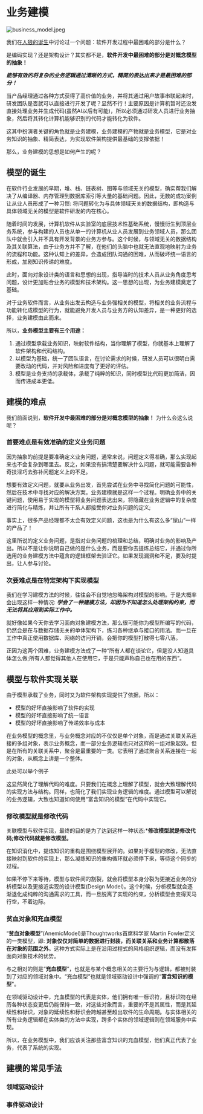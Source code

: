 # 业务建模

![business_model.jpeg](https://s1.locimg.com/2024/06/12/dd2c914ba396b.jpeg)

我们在[人狼的诞生](https://jade-hub.com/#/articles/1.1)中讨论过一个问题：软件开发过程中最困难的部分是什么？

是编码实现？还是架构设计？其实都不是，**软件开发中最困难的部分是对概念模型的抽象！**

***能够有效的将复杂的业务逻辑通过清晰的方式，精简的表达出来才是最困难的部分！***

当产品经理通过各种方式获得了高价值的业务，并将其通过用户故事串联起来时，研发团队是否就可以直接进行开发了呢？显然不行！主要原因是计算机暂时还没发直接处理业务并生成代码(虽然AI以后有可能)，所以必须通过研发人员进行业务抽象，然后将其转化计算机能够识别的代码才能转化为软件。

这其中扮演者关键的角色就是业务建模，业务建模的产物就是业务模型，它是对业务知识的抽象、精简表达，为实现软件架构提供最基础的支撑依据！

那么，业务建模的思想是如何产生的呢？

## 模型的诞生

在软件行业发展的早期，堆、栈、链表树、图等与领域无关的模型，确实帮我们解决了从编译器、内存管理到数据库索引等大量的基础问题。因此，无数的成功案例让从业人员形成了一种习惯: 将问题转化为与具体领域天关的数据结构，即构造与具体领域无关的模型是软件研发的内在核心。

随着时间的发展，计算机软件从实验室的底层技术性基础系统，慢慢衍生到顶层业务系统，参与构建的人员也从单一的计算机从业人员发展到业务领域人员，那么团队中就会引入并不具有开发背景的业务方参与。这个时候，与领域无关的数据结构及其关联算法，由于业务方并不了解，在他们的头脑中也就无法直观地映射为业务的流程和功能。这种认知上的差异，会造成团队沟通的困难，从而破坏统一语言的形成，加剧知识传递的难度。

此时，面向对象设计类的语言和思想的出现，指导当时的技术人员从业务角度思考问题，设计更加贴合业务的模型和技术架构。这一思想的出现，为业务建模奠定了基础。

对于业务软件而言，从业务出发去构造与业务强相关的模型，将相关的业务流程与功能转化成模型的行为，就能避免开发人员与业务方的认知差异，是一种更好的选择，业务建模由此而来。

所以，**业务模型主要有三个用途：**
1. 通过模型承载业务知识，映射软件结构，当你理解了模型，你就基本上理解了软件架构和代码结构。
2. 以模型为基础，统一了团队语言，在讨论需求的时候，研发人员可以很明白需要改动的代码，并对风险和进度有了更好的评估。
3. 模型是业务支持的承载体，承载了纯粹的知识，同时模型比代码更加简洁，因而传递成本更低。

## 建模的难点

我们前面说到，**软件开发中最困难的部分是对概念模型的抽象！** 为什么会这么说呢？ 

### 首要难点是有效准确的定义业务问题

因为抽象的前提是要准确定义业务问题，通常来说，问题定义得准确，那么实现起来也不会复杂到哪里去。反之，如果没有搞清楚要解决什么问题，就可能需要各种奇技淫巧去弥补问题定义上的不足。

想要有效定义问题，就要从业务出发，首先尝试在业务中寻找简化问题的可能性，然后在技术中寻找对应的解决方案。业务建模就是这样一个过程。明确业务中的关键问题，使用易于实现的模型将业务问题表达出来，将隐藏在业务逻辑中的复杂度进行简化与精炼，并让所有干系人都接受你对业务问题的定义;

事实上，很多产品经理都不太会有效定义问题，这也是为什么有这么多“屎山”一样的产品了！

这里所说的定义业务问题，是指对业务问题的梳理和总结，明确对业务的影响及产出。所以不是让你说明自己做的是什么业务，而是要你去提炼总结它，并通过你所选用的业务建模方法中蕴含的逻辑框架去验证它。如果发现漏洞和不足，要及时提出，让人参与讨论。

### 次要难点是在特定架构下实现模型

我们在学习建模方法的时候，往往会不自觉地忽略架构对模型的影响。于是大概率会出现这样一种情况: ***学会了一种建模方法，却因为不知道怎么处理架构约束，而无法将其应用到实际工作中。***

就好像如果今天你去学习面向对象建模方法，那么很可能你为模型所编写的代码，仍然会是在与数据存储无关的单体架构下，练习各种继承与接口的用法。而一旦在工作中真正使用数据库、网络的访问开销，会把你的模型打散得七零八落。

正因为这两个困难，业务建模方法成了一种“所有人都在谈论它，但是没人知道具体怎么做;所有人都觉得其他人在使用它，于是只能声称自己也在用的东西”。

## 模型与软件实现关联

由于模型承载了业务，同时又为软件架构实现提供了依据，所以：
* 模型的好坏直接影响了软件的实现
* 模型的好坏直接影响了统一语言
* 模型的好坏直接影响了传递效率与成本

在业务模型的概念里，与业务概念对应的不仅仅是单个对象，而是通过关联关系连接的多组对象，表示业务概念，而一部分业务逻辑也只对这样的一组对象起效。但是在所有的关联关系中，聚合是最重要的一类。它表明了通过聚合关系连接在一起的对象，从概念上讲是一个整体。

此处可以举个例子


这显然简化了理解代码的难度。只要我们在概念上理解了模型，就会大致理解代码的实现方法与结构。同样，也简化了我们实现业务逻辑的难度。通过模型可以解说的业务逻辑，大致也知道如何使用“富含知识的模型”在代码中实现它。

### 修改模型就是修改代码

关联模型与软件实现，最终的目的是为了达到这样一种状态:***修改模型就是修改代码;修改代码就是修改模型。**

在知识消化中，提炼知识的重构是围绕模型展开的。如果对于模型的修改，无法直接映射到软件的实现上，那么凝练知识的重构循环就必须停下来，等待这个同步的过程。

如果不停下来等待，模型与软件间的割裂，就会将模型本身分裂为更接近业务的分析模型以及更接近实现的设计模型(Design Model)。这个时候，分析模型就会逐渐退化成纯粹的沟通需求的工具，而一旦脱离了实现的约束，分析模型会变得天马行空，不着边际。

### 贫血对象和充血模型

“**贫血对象模型**”(AnemicModel)是Thoughtworks首席科学家 Martin Fowler定义的一类模型，即: **对象仅仅对简单的数据进行封装，而关联关系和业务计算都散落在对象的范围之外**。这种方式实际上是在沿用过程式的风格组织逻辑，而没有发挥面向对象技术的优势。

与之相对的则是“**充血模型**”，也就是与某个概念相关的主要行为与逻辑，都被封装到了对应的领域对象中。“充血模型”也就是领域驱动设计中强调的“**富含知识的模型**"。

在领域驱动设计中，充血模型的代表是实体，他们拥有唯一标识符，且标识符在经历各种状态变更后仍能保持一致，对这些对象而言，重要的不是其属性，而是其延续性和标识，对象的延续性和标识会跨越甚至超出软件的生命周期。与实体相关的所有业务逻辑都在实体类的方法中实现，跨多个实体的领域逻辑则在领域服务中实现。

所以，在业务模型中，我们应该关注那些富含知识的充血模型，他们真正代表了业务，代表了系统的实现。

## 建模的常见手法

### 领域驱动设计

### 事件驱动设计

